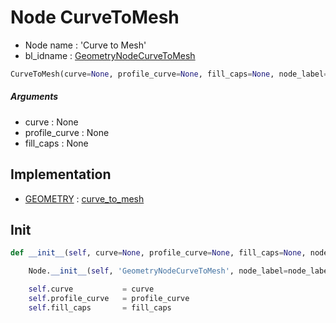 # Node CurveToMesh

- Node name : 'Curve to Mesh'
- bl_idname : [GeometryNodeCurveToMesh](https://docs.blender.org/api/current/bpy.types.GeometryNodeCurveToMesh.html)


``` python
CurveToMesh(curve=None, profile_curve=None, fill_caps=None, node_label=None, node_color=None, **kwargs)
```
##### Arguments

- curve : None
- profile_curve : None
- fill_caps : None

## Implementation

- [GEOMETRY](/docs/GeoNodes/socket_GEOMETRY.md) : [curve_to_mesh](/docs/GeoNodes/socket_GEOMETRY.md#curve_to_mesh)

## Init

``` python
def __init__(self, curve=None, profile_curve=None, fill_caps=None, node_label=None, node_color=None, **kwargs):

    Node.__init__(self, 'GeometryNodeCurveToMesh', node_label=node_label, node_color=node_color, **kwargs)

    self.curve           = curve
    self.profile_curve   = profile_curve
    self.fill_caps       = fill_caps
```

